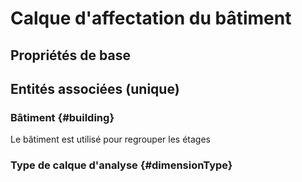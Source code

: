 <!--- THIS FILE IS GENERATED PLEASE DO NOT EDIT IT DIRECTLY --->
# Calque d'affectation du bâtiment



## Propriétés de base



## Entités associées (unique)

### Bâtiment {#building}
        
Le bâtiment est utilisé pour regrouper les étages
### Type de calque d'analyse {#dimensionType}
        





